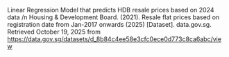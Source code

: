 Linear Regression Model that predicts HDB resale prices based on 2024 data /n
Housing & Development Board. (2021). Resale flat prices based on registration date from Jan-2017 onwards (2025) [Dataset]. data.gov.sg. Retrieved October 19, 2025 from https://data.gov.sg/datasets/d_8b84c4ee58e3cfc0ece0d773c8ca6abc/view
